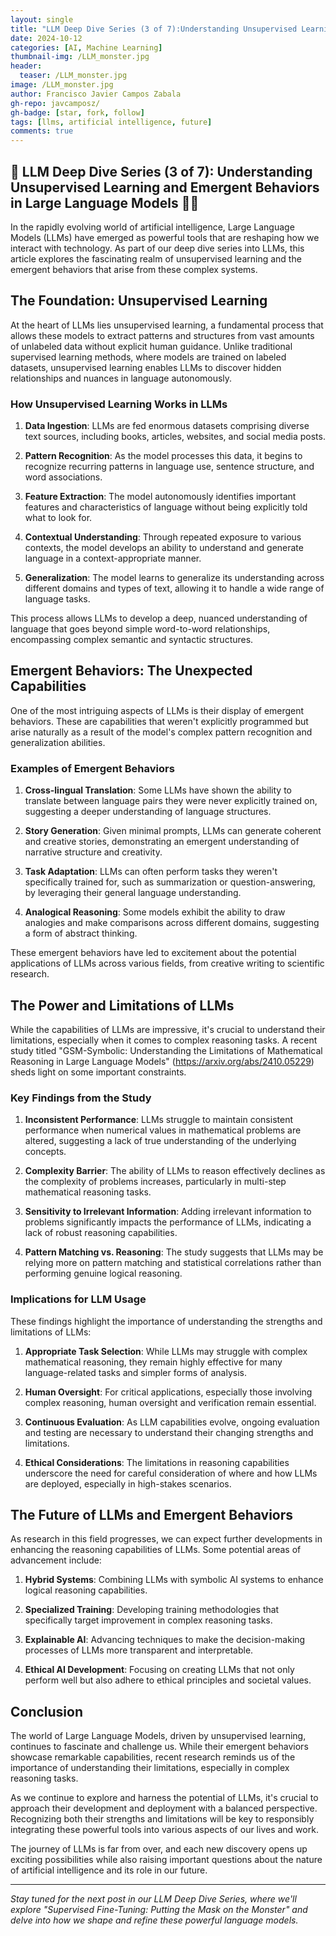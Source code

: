 ```yaml
---
layout: single
title: "LLM Deep Dive Series (3 of 7):Understanding Unsupervised Learning and Emergent Behaviors in Large Language Models"
date: 2024-10-12
categories: [AI, Machine Learning]
thumbnail-img: /LLM_monster.jpg
header:
  teaser: /LLM_monster.jpg
image: /LLM_monster.jpg
author: Francisco Javier Campos Zabala
gh-repo: javcamposz/
gh-badge: [star, fork, follow]
tags: [llms, artificial intelligence, future]
comments: true
---
```


## 🚨 LLM Deep Dive Series (3 of 7): Understanding Unsupervised Learning and Emergent Behaviors in Large Language Models 🧠🤖

In the rapidly evolving world of artificial intelligence, Large Language Models (LLMs) have emerged as powerful tools that are reshaping how we interact with technology. As part of our deep dive series into LLMs, this article explores the fascinating realm of unsupervised learning and the emergent behaviors that arise from these complex systems.

## The Foundation: Unsupervised Learning

At the heart of LLMs lies unsupervised learning, a fundamental process that allows these models to extract patterns and structures from vast amounts of unlabeled data without explicit human guidance. Unlike traditional supervised learning methods, where models are trained on labeled datasets, unsupervised learning enables LLMs to discover hidden relationships and nuances in language autonomously.

### How Unsupervised Learning Works in LLMs

1. **Data Ingestion**: LLMs are fed enormous datasets comprising diverse text sources, including books, articles, websites, and social media posts.

2. **Pattern Recognition**: As the model processes this data, it begins to recognize recurring patterns in language use, sentence structure, and word associations.

3. **Feature Extraction**: The model autonomously identifies important features and characteristics of language without being explicitly told what to look for.

4. **Contextual Understanding**: Through repeated exposure to various contexts, the model develops an ability to understand and generate language in a context-appropriate manner.

5. **Generalization**: The model learns to generalize its understanding across different domains and types of text, allowing it to handle a wide range of language tasks.

This process allows LLMs to develop a deep, nuanced understanding of language that goes beyond simple word-to-word relationships, encompassing complex semantic and syntactic structures.

## Emergent Behaviors: The Unexpected Capabilities

One of the most intriguing aspects of LLMs is their display of emergent behaviors. These are capabilities that weren't explicitly programmed but arise naturally as a result of the model's complex pattern recognition and generalization abilities.

### Examples of Emergent Behaviors

1. **Cross-lingual Translation**: Some LLMs have shown the ability to translate between language pairs they were never explicitly trained on, suggesting a deeper understanding of language structures.

2. **Story Generation**: Given minimal prompts, LLMs can generate coherent and creative stories, demonstrating an emergent understanding of narrative structure and creativity.

3. **Task Adaptation**: LLMs can often perform tasks they weren't specifically trained for, such as summarization or question-answering, by leveraging their general language understanding.

4. **Analogical Reasoning**: Some models exhibit the ability to draw analogies and make comparisons across different domains, suggesting a form of abstract thinking.

These emergent behaviors have led to excitement about the potential applications of LLMs across various fields, from creative writing to scientific research.

## The Power and Limitations of LLMs

While the capabilities of LLMs are impressive, it's crucial to understand their limitations, especially when it comes to complex reasoning tasks. A recent study titled "GSM-Symbolic: Understanding the Limitations of Mathematical Reasoning in Large Language Models" (https://arxiv.org/abs/2410.05229) sheds light on some important constraints.

### Key Findings from the Study

1. **Inconsistent Performance**: LLMs struggle to maintain consistent performance when numerical values in mathematical problems are altered, suggesting a lack of true understanding of the underlying concepts.

2. **Complexity Barrier**: The ability of LLMs to reason effectively declines as the complexity of problems increases, particularly in multi-step mathematical reasoning tasks.

3. **Sensitivity to Irrelevant Information**: Adding irrelevant information to problems significantly impacts the performance of LLMs, indicating a lack of robust reasoning capabilities.

4. **Pattern Matching vs. Reasoning**: The study suggests that LLMs may be relying more on pattern matching and statistical correlations rather than performing genuine logical reasoning.

### Implications for LLM Usage

These findings highlight the importance of understanding the strengths and limitations of LLMs:

1. **Appropriate Task Selection**: While LLMs may struggle with complex mathematical reasoning, they remain highly effective for many language-related tasks and simpler forms of analysis.

2. **Human Oversight**: For critical applications, especially those involving complex reasoning, human oversight and verification remain essential.

3. **Continuous Evaluation**: As LLM capabilities evolve, ongoing evaluation and testing are necessary to understand their changing strengths and limitations.

4. **Ethical Considerations**: The limitations in reasoning capabilities underscore the need for careful consideration of where and how LLMs are deployed, especially in high-stakes scenarios.

## The Future of LLMs and Emergent Behaviors

As research in this field progresses, we can expect further developments in enhancing the reasoning capabilities of LLMs. Some potential areas of advancement include:

1. **Hybrid Systems**: Combining LLMs with symbolic AI systems to enhance logical reasoning capabilities.

2. **Specialized Training**: Developing training methodologies that specifically target improvement in complex reasoning tasks.

3. **Explainable AI**: Advancing techniques to make the decision-making processes of LLMs more transparent and interpretable.

4. **Ethical AI Development**: Focusing on creating LLMs that not only perform well but also adhere to ethical principles and societal values.

## Conclusion

The world of Large Language Models, driven by unsupervised learning, continues to fascinate and challenge us. While their emergent behaviors showcase remarkable capabilities, recent research reminds us of the importance of understanding their limitations, especially in complex reasoning tasks.

As we continue to explore and harness the potential of LLMs, it's crucial to approach their development and deployment with a balanced perspective. Recognizing both their strengths and limitations will be key to responsibly integrating these powerful tools into various aspects of our lives and work.

The journey of LLMs is far from over, and each new discovery opens up exciting possibilities while also raising important questions about the nature of artificial intelligence and its role in our future.

---

*Stay tuned for the next post in our LLM Deep Dive Series, where we'll explore "Supervised Fine-Tuning: Putting the Mask on the Monster" and delve into how we shape and refine these powerful language models.*
